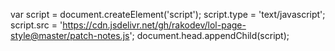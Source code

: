 var script = document.createElement('script');
script.type = 'text/javascript';
script.src = 'https://cdn.jsdelivr.net/gh/rakodev/lol-page-style@master/patch-notes.js';
document.head.appendChild(script);
